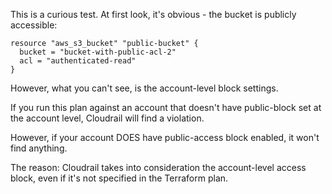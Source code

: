 This is a curious test. At first look, it's obvious - the bucket is publicly accessible:

```hcl
resource "aws_s3_bucket" "public-bucket" {
  bucket = "bucket-with-public-acl-2"
  acl = "authenticated-read"
}
```

However, what you can't see, is the account-level block settings.

If you run this plan against an account that doesn't have public-block set at the account level, Cloudrail will find a violation.

However, if your account DOES have public-access block enabled, it won't find anything.

The reason: Cloudrail takes into consideration the account-level access block, even if it's not specified in the Terraform plan.